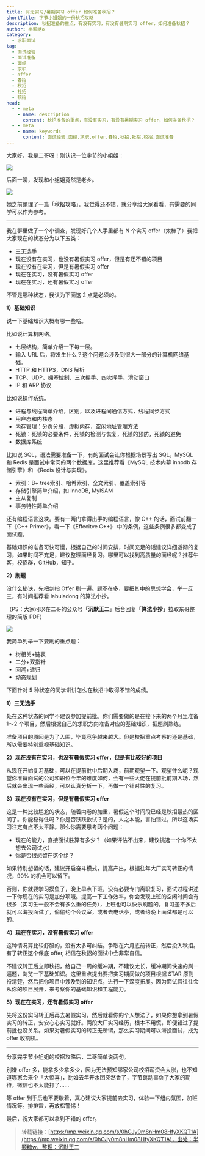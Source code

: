 ```yaml
---
title: 有无实习/暑期实习 offer 如何准备秋招？
shortTitle: 字节小姐姐的一份秋招攻略
description: 秋招准备的重点，有没有实习，有没有暑期实习 offer，如何准备秋招？
author: 半颗糖o
category:
  - 求职面试
tag:
  - 面试经验
  - 面试准备
  - 面经
  - 求职
  - offer
  - 春招
  - 秋招
  - 社招
  - 校招
head:
  - - meta
    - name: description
      content: 秋招准备的重点，有没有实习，有没有暑期实习 offer，如何准备秋招？
  - - meta
    - name: keywords
      content: 面试经验,面经,求职,offer,春招,秋招,社招,校招,面试准备
---
```


大家好，我是二哥呀！刚认识一位字节的小姐姐：

![](https://cdn.tobebetterjavaer.com/tobebetterjavaer/images/nice-article/weixin-zijxjjdyfqzgl-18a7c0d2-b494-417b-8f77-028f61594b34.jpg)

后面一聊，发现和小姐姐竟然是老乡。

![](https://cdn.tobebetterjavaer.com/tobebetterjavaer/images/nice-article/weixin-zijxjjdyfqzgl-6a5ae651-9c78-475b-9dd2-bb538c39d5eb.jpg)

她之前整理了一篇「秋招攻略」，我觉得还不错，就分享给大家看看，有需要的同学可以作为参考。

* * *

我在群里做了一个小调查，发现好几个人手里都有 N 个实习 offer（太棒了）我把大家现在的状态分为以下五类：

*   三无选手
*   现在没有在实习，也没有暑假实习 offer，但是有还不错的项目
*   现在没有在实习，但是有暑假实习 offer
*   现在在实习，没有暑假实习 offer
*   现在在实习，还有暑假实习 offer

不管是哪种状态，我认为下面这 2 点是必须的。

**1）基础知识**

说一下基础知识大概有哪一些哈。

比如说计算机网络。

*   七层结构，简单介绍一下每一层。
*   输入 URL 后，将发生什么？这个问题会涉及到很大一部分的计算机网络基础。
*   HTTP 和 HTTPS，DNS 解析
*   TCP、UDP、拥塞控制、三次握手、四次挥手、滑动窗口
*   IP 和 ARP 协议

比如说操作系统。

*   进程与线程简单介绍，区别，以及进程间通信方式，线程同步方式
*   用户态和内核态
*   内存管理：分页分段，虚拟内存，空闲地址管理方法
*   死锁：死锁的必要条件，死锁的检测与恢复，死锁的预防，死锁的避免
*   数据库系统

比如说 SQL，语法需要准备一下，有的面试会让你根据场景写出 SQL。MySQL 和 Redis 是面试中常问的两个数据库，这里推荐看《MySQL 技术内幕 innodb 存储引擎》和 《Redis 设计与实现》。

*   索引：B+ tree索引、哈希索引、全文索引、覆盖索引等
*   存储引擎简单介绍，如 InnoDB, MyISAM
*   主从复制
*   事务特性简单介绍

还有编程语言这块。要有一两门拿得出手的编程语言，像 C++ 的话，面试前翻一下《C++ Primer》，看一下《Effecitve C++》 中的条例，这些条例很多都变成了面试题。

基础知识的准备可快可慢，根据自己的时间安排，时间充足的话建议详细透彻的复习，如果时间不充足，建议整理面经复习。哪里可以找到高质量的面经呢？推荐牛客，校招群，GitHub，知乎。

**2）刷题**

没什么秘诀，先把剑指 Offer 刷一遍。题不在多，要把其中的思想学会，举一反三，有时间推荐看 labuladong 的算法小抄。

（PS：大家可以在二哥的公众号「**沉默王二**」后台回复「**算法小抄**」拉取东哥整理的简版 PDF）

![](https://cdn.tobebetterjavaer.com/tobebetterjavaer/images/gongzhonghao-old.jpg)

我简单列举一下要刷的重点题：

*   树相关+链表
*   二分+双指针
*   回溯+递归
*   动态规划

下面针对 5 种状态的同学讲讲怎么在秋招中取得不错的成绩。

**1）三无选手**

处在这种状态的同学不建议参加提前批。你们需要做的是在接下来的两个月里准备 1～2 个项目，然后根据自己的求职方向准备对应的基础知识，把题刷熟练。

准备项目的原因是为了入围，毕竟竞争越来越大。但是校招重点考察的还是基础，所以需要特别重视基础知识。

**2）现在没有在实习，也没有暑假实习 offer，但是有比较好的项目**

从现在开始复习基础，可以在提前批中后期入场，前期观望一下。观望什么呢？观望你准备面试的公司和职位今年的难度如何，会有一些大佬在提前批前期入场，然后就会出现一些面经，可以认真分析一下，再做一个针对性的复习。

**3）现在没有在实习，但是有暑假实习 offer**

这是一种比较尴尬的状态，随着内卷的加重，暑假这个时间段已经是秋招最热的区间了。你能稳得住吗？你是否跃跃欲试？是的，人之本能，害怕错过，所以这场实习注定有点不太平静。那么你需要思考两个问题：

*   现在的能力，直接面试胜算有多少？（如果评估不出来，建议挑选一个你不太想去公司试水）
*   你是否很想留在这个组？

如果特别想留的话，建议开启奋斗模式，提高产出，根据往年大厂实习转正的情况，90% 的机会可以留下。

否则，你就要学习摸鱼了，晚上早点下班，没有必要专门离职复习，面试过程讲述一下你现在的实习是加分项哦。提高一下工作效率，你会发现上班的空闲时间会有很多（实习生一般不会有多么重的任务），上班也可以快乐刷题的。复习差不多后就可以海投面试了，偷偷约个会议室，或者去电话亭，或者约晚上面试都是可以的。

**4）现在在实习，没有暑假实习 offer**

这种情况算比较舒服的，没有太多可纠结。争取在六月底前转正，然后投入秋招。有了转正这个保底 offer, 相信在秋招的面试中会非常自信。

不建议转正后立即秋招，给自己一周的缓冲期，不建议太长，缓冲期间快速的刷一遍题，浏览一下基础知识。这里重点提出要把实习期间做的项目根据 STAR 原则捋清楚，然后把你项目中涉及到的知识点，进行一下深度拓展。因为面试官往往会从你的项目展开，来考察你的基础知识和工程能力。

**5）现在在实习，还有暑假实习 offer**

先将这份实习转正后再去暑假实习。然后就看你的个人想法了，如果你想拿到暑假实习的转正，安安心心实习就好。两段大厂实习经历，根本不用慌，即便错过了提前批也没关系。如果对暑假实习的转正无所谓，那么实习期间可以海投面试，成为 offer 收割机。

* * *

分享完字节小姐姐的校招攻略后，二哥简单说两句。

别嫌 offer 多，能拿多少拿多少，因为无法预知哪家公司校招薪资会大涨，也不知道哪家会来个「大惊喜」，比如去年开水团突然香了，字节跳动辜负了大家的期待，微信也不太能打了......

等 offer 到手后也不要歇着，真心建议大家提前去实习，体验一下组内氛围，加班情况等。排排雷，再放松警惕！

最后，祝大家都可以拿到不错的 offer。

>转载链接：[https://mp.weixin.qq.com/s/0hCJy0m8nHm08HfyXKQT1A](https://mp.weixin.qq.com/s/0hCJy0m8nHm08HfyXKQT1A)，出处：半颗糖w，整理：沉默王二

